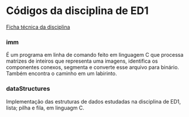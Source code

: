 # Códigos da disciplina de ED1

[Ficha técnica da disciplina](http://www.portal.facom.ufu.br/system/files/conteudo/gsi006-estrutura-de-dados-1.pdf)

### imm

É um programa em linha de comando feito em linguagem C que processa matrizes de inteiros que representa uma imagens, identifica os componentes conexos, segmenta e converte esse arquivo para binário. Também encontra o caminho em um labirinto.

### dataStructures

Implementação das estruturas de dados estudadas na disciplina de ED1, lista; pilha e fila, em linguagm C.